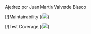 Ajedrez por Juan Martin Valverde Blasco

[![Maintainability]](<a href="https://codeclimate.com/github/um-computacion-tm/ajedrez-2024-Juan-Martin-Valverde-Blasco/maintainability"><img src="https://api.codeclimate.com/v1/badges/b2506b61c30f1f5bafd1/maintainability" /></a>)

[![Test Coverage]](<a href="https://codeclimate.com/github/um-computacion-tm/ajedrez-2024-Juan-Martin-Valverde-Blasco/test_coverage"><img src="https://api.codeclimate.com/v1/badges/b2506b61c30f1f5bafd1/test_coverage" /></a>)

